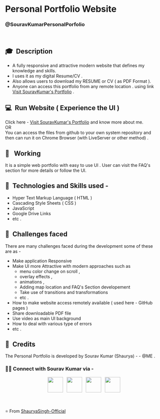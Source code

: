 
# Personal Portfolio Website 
### @SouravKumarPersonalPorfolio 

<br>

## 🎓 &nbsp;Description

- A fully responsive and attractive modern website that defines my knowledge and skills.
- I uses it as my digital Resume/CV .
- Also allows users to download my RESUME or CV ( as PDF Format ).
- Anyone can access this portfolio from any remote location .
using link [Visit SouravKumar's Portfolio](https://github.com/ShauryaSingh-Official/PersonalPortfolio/settings/pages "Sourav Kumar's Personal Portfolio") .



## 💻 &nbsp;Run Website ( Experience the UI )

Click here -  [Visit SouravKumar's Portfolio](https://github.com/ShauryaSingh-Official/PersonalPortfolio/settings/pages "Sourav Kumar's Personal Portfolio") and know more about me.  
OR  
You can access the files from github to your own system repository and then can run it on Chrome Browser (with LiveServer or other method) .




## 🤔 &nbsp; Working 

It is a simple web portfolio with easy to use UI . User can visit the FAQ's section for more details or follow the UI.



## 🔧 &nbsp;Technologies and Skills used - 

- Hyper Text Markup Language ( HTML )
- Cascading Style Sheets  ( CSS )
- JavaScript
- Google Drive Links
- etc .


## 💬 &nbsp;Challenges faced

There are many challenges faced during the development some of these are as - 
- Make application Responsive
- Make UI more Attractive with modern approaches such as   
  -  menu color change on scroll ,
  -  overlay effects ,
  -  animations ,
  -  Adding map location and FAQ's Section developement
  -  Take use of transitions and transformations
  -  etc . 
- How to make website access remotely available ( used here -  GitHub pages )
- Share downloadable PDF file
- Use video as main UI background
- How to deal with various type of errors
- etc . 


## 💼 &nbsp;Credits
The Personal Portfolio is developed by Sourav Kumar (Shaurya)   - - @ME .
<h3> 🤝🏻 Connect with Sourav Kumar via -  </h3>

<p align="center">
&nbsp; <a href="https://twitter.com/ShauryaSingh_SK" target="_blank" rel="noopener noreferrer"><img src="https://img.icons8.com/plasticine/100/000000/twitter.png" width="50" /></a>  
&nbsp; <a href="https://www.facebook.com/skumar.varshney.507/" target="_blank" rel="noopener noreferrer"><img src="https://img.icons8.com/plasticine/100/000000/facebook-new.png" width="50" /></a>  
&nbsp; <a href="https://www.linkedin.com/in/imshauryasingh/" target="_blank" rel="noopener noreferrer"><img src="https://img.icons8.com/plasticine/100/000000/linkedin.png" width="50" /></a>
&nbsp; <a href="mailto:souravk48560gmail.com" target="_blank" rel="noopener noreferrer"><img src="https://img.icons8.com/plasticine/100/000000/gmail.png"  width="50" /></a>
</p>


<br><br>
⭐️ From [ShauryaSingh-Official](https://github.com/ShauryaSingh-Official)

   

